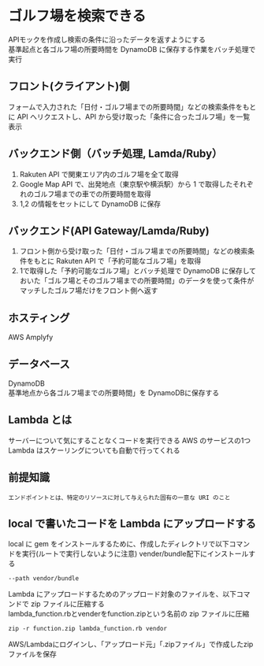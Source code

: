 # ゴルフ場を検索できる  
  
APIモックを作成し検索の条件に沿ったデータを返すようにする  
基準起点と各ゴルフ場の所要時間を DynamoDB に保存する作業をバッチ処理で実行  
  
  
## フロント(クライアント)側  
  
フォームで入力された「日付・ゴルフ場までの所要時間」などの検索条件をもとに API へリクエストし、API から受け取った「条件に合ったゴルフ場」を一覧表示  
  

## バックエンド側（バッチ処理, Lamda/Ruby）  
1. Rakuten API で関東エリア内のゴルフ場を全て取得
2. Google Map API で、出発地点（東京駅や横浜駅）から 1 で取得したそれぞれのゴルフ場までの車での所要時間を取得
3. 1,2 の情報をセットにして DynamoDB に保存
  

## バックエンド(API Gateway/Lamda/Ruby)
1. フロント側から受け取った「日付・ゴルフ場までの所要時間」などの検索条件をもとに Rakuten API で「予約可能なゴルフ場」を取得
2. 1で取得した「予約可能なゴルフ場」とバッチ処理で DynamoDB に保存しておいた「ゴルフ場とそのゴルフ場までの所要時間」のデータを使って条件がマッチしたゴルフ場だけをフロント側へ返す  
  
## ホスティング  
AWS Amplyfy  

## データベース  
DynamoDB  
基準地点から各ゴルフ場までの所要時間」を DynamoDBに保存する  
  
## Lambda とは  
サーバーについて気にすることなくコードを実行できる AWS のサービスの1つ  
Lambda はスケーリングについても自動で行ってくれる  
  
  
## 前提知識
  
```
エンドポイントとは、特定のリソースに対して与えられた固有の一意な URI のこと
```
  

## local で書いたコードを Lambda にアップロードする  
  
local に gem をインストールするために、作成したディレクトリで以下コマンドを実行(ルートで実行しないように注意)
vender/bundle配下にインストールする  

```
--path vendor/bundle
```
  
Lambda にアップロードするためのアップロード対象のファイルを、以下コマンドで zip ファイルに圧縮する  
lambda_function.rbとvenderをfunction.zipという名前の zip ファイルに圧縮  
  
```
zip -r function.zip lambda_function.rb vendor
```
  
AWS/Lambdaにログインし、「アップロード元」「.zipファイル」で作成したzipファイルを保存  
  


